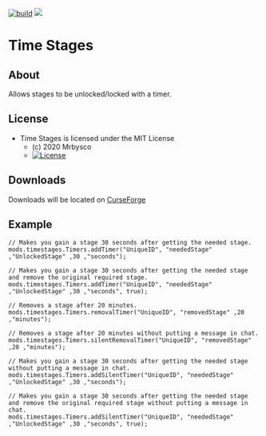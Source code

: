 [![build](https://github.com/Mrbysco/TimeStages/actions/workflows/build.yml/badge.svg)](https://github.com/Mrbysco/TimeStages/actions/workflows/build.yml) [![](http://cf.way2muchnoise.eu/versions/285375.svg)](https://www.curseforge.com/minecraft/mc-mods/time-stages)

# Time Stages #

## About ##
Allows stages to be unlocked/locked with a timer.

## License ##
* Time Stages is licensed under the MIT License
  - (c) 2020 Mrbysco
  - [![License](https://img.shields.io/badge/License-MIT-red.svg?style=flat)](http://opensource.org/licenses/MIT)

## Downloads ##
Downloads will be located on [CurseForge](https://www.curseforge.com/minecraft/mc-mods/time-stages)

## Example

```
// Makes you gain a stage 30 seconds after getting the needed stage.
mods.timestages.Timers.addTimer("UniqueID", "neededStage" ,"UnlockedStage" ,30 ,"seconds");

// Makes you gain a stage 30 seconds after getting the needed stage and remove the original required stage.
mods.timestages.Timers.addTimer("UniqueID", "neededStage" ,"UnlockedStage" ,30 ,"seconds", true);

// Removes a stage after 20 minutes.
mods.timestages.Timers.removalTimer("UniqueID", "removedStage" ,20 ,"minutes");

// Removes a stage after 20 minutes without putting a message in chat.
mods.timestages.Timers.silentRemovalTimer("UniqueID", "removedStage" ,20 ,"minutes");

// Makes you gain a stage 30 seconds after getting the needed stage without putting a message in chat.
mods.timestages.Timers.addSilentTimer("UniqueID", "neededStage" ,"UnlockedStage" ,30 ,"seconds");

// Makes you gain a stage 30 seconds after getting the needed stage and remove the original required stage without putting a message in chat.
mods.timestages.Timers.addSilentTimer("UniqueID", "neededStage" ,"UnlockedStage" ,30 ,"seconds", true);
```
